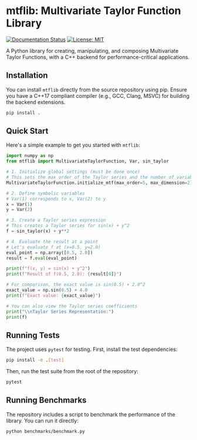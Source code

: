 # mtflib: Multivariate Taylor Function Library

[![Documentation Status](https://readthedocs.org/projects/mtflibrary/badge/?version=latest)](https://mtflibrary.readthedocs.io/en/latest/?badge=latest)
[![License: MIT](https://img.shields.io/badge/License-MIT-yellow.svg)](https://opensource.org/licenses/MIT)

A Python library for creating, manipulating, and composing Multivariate Taylor Functions, with a C++ backend for performance-critical applications.

## Installation

You can install `mtflib` directly from the source repository using pip. Ensure you have a C++17 compliant compiler (e.g., GCC, Clang, MSVC) for building the backend extensions.

```bash
pip install .
```

## Quick Start

Here's a simple example to get you started with `mtflib`:

```python
import numpy as np
from mtflib import MultivariateTaylorFunction, Var, sin_taylor

# 1. Initialize global settings (must be done once)
# This sets the max order of the Taylor series and the number of variables.
MultivariateTaylorFunction.initialize_mtf(max_order=5, max_dimension=2)

# 2. Define symbolic variables
# Var(1) corresponds to x, Var(2) to y
x = Var(1)
y = Var(2)

# 3. Create a Taylor series expression
# This creates a Taylor series for sin(x) + y^2
f = sin_taylor(x) + y**2

# 4. Evaluate the result at a point
# Let's evaluate f at (x=0.5, y=2.0)
eval_point = np.array([0.5, 2.0])
result = f.eval(eval_point)

print(f"f(x, y) = sin(x) + y^2")
print(f"Result of f(0.5, 2.0): {result[0]}")

# For comparison, the exact value is sin(0.5) + 2.0^2
exact_value = np.sin(0.5) + 4.0
print(f"Exact value: {exact_value}")

# You can also view the Taylor series coefficients
print("\\nTaylor Series Representation:")
print(f)
```

## Running Tests

The project uses `pytest` for testing. First, install the test dependencies:

```bash
pip install -e .[test]
```

Then, run the test suite from the root of the repository:

```bash
pytest
```

## Running Benchmarks

The repository includes a script to benchmark the performance of the library. You can run it directly:

```bash
python benchmarks/benchmark.py
```